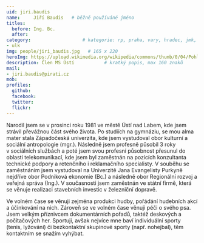 ```yaml
---
uid: jiri.baudis
name:     Jiří Baudis  	# běžně používáné jméno
titles:
  before: Ing. Bc.
  after:
category:                 	# kategorie: rp, praha, vary, hradec, jmk, senat
- ulk
img: people/jiri_baudis.jpg   # 165 x 220
heroImg: https://upload.wikimedia.org/wikipedia/commons/thumb/0/04/Pohled_z_vyhl%C3%ADdky_Skály_na_Úst%C3%AD_nad_Labem%2C_05-2013.JPG/1920px-Pohled_z_vyhl%C3%ADdky_Skály_na_Úst%C3%AD_nad_Labem%2C_05-2013.JPG
description: Člen MS Ústí       	# kratký popis, max 160 znaků
mail:
- jiri.baudis@pirati.cz
mob:	
profiles:
  github:
  facebook: 
  twitter: 
  flickr: 
---
```




Narodil jsem se v prosinci roku 1981 ve městě Ústí nad Labem, kde jsem strávil převážnou část svého života. Po studiích na gymnáziu, se mou alma mater stala Západočeská univerzita, kde jsem vystudoval obor kulturní a sociální antropologie (mgr.). Následně jsem profesně působil 3 roky v sociálních službách a poté jsem svou profesní působnost přesunul do oblasti telekomunikací, kde jsem byl zaměstnán na pozicích konzultanta technické podpory a retenčního i reklamačního specialisty. V souběhu se zaměstnáním jsem vystudoval na Univerzitě Jana Evangelisty Purkyně nejdříve obor Podniková ekonomie (Bc.) a následně obor Regionální rozvoj a veřejná správa (Ing.). V současnosti jsem zaměstnán ve státní firmě, která se věnuje realizaci stavebních investic v železniční dopravě. 


Ve volném čase se věnuji zejména produkci hudby, pořádání hudebních akcí a účinkování na nich. Zároveň se ve volném čase věnuji péči o svého psa. Jsem velkým příznivcem dokumentárních pořadů, taktéž deskových a počítačových her. Sportuji, avšak nejvíce mne baví individuální sporty (tenis, lyžování) či bezkontaktní skupinové sporty (např. nohejbal), těm kontaktním se snažím vyhýbat.
